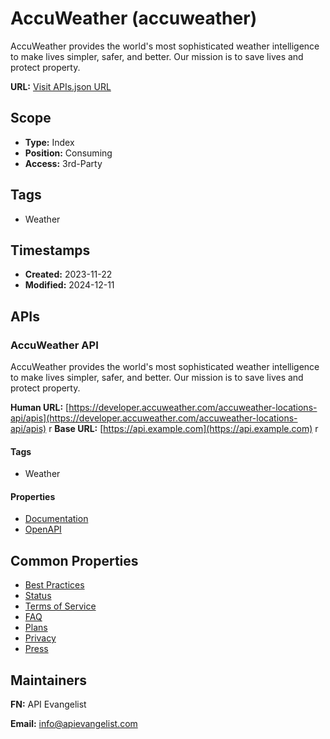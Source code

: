 # AccuWeather (accuweather)
AccuWeather provides the world's most sophisticated weather intelligence to make lives simpler, safer, and better. Our mission is to save lives and protect property.

**URL:** [Visit APIs.json URL](https://raw.githubusercontent.com/api-search/weather/main/_apis/accuweather/apis.md)

## Scope

- **Type:** Index 
- **Position:** Consuming 
- **Access:** 3rd-Party 

## Tags

- Weather

## Timestamps

- **Created:** 2023-11-22 
- **Modified:** 2024-12-11 

## APIs

### AccuWeather API
AccuWeather provides the world's most sophisticated weather intelligence to make lives simpler, safer, and better. Our mission is to save lives and protect property.

**Human URL:** [https://developer.accuweather.com/accuweather-locations-api/apis](https://developer.accuweather.com/accuweather-locations-api/apis)
r
**Base URL:** [https://api.example.com](https://api.example.com)
r

#### Tags

- Weather

#### Properties

- [Documentation](https://developer.accuweather.com/accuweather-locations-api/apis)
- [OpenAPI](properties/accuweather-openapi-original.yml)

## Common Properties

- [Best Practices](https://developer.accuweather.com/best-practices)
- [Status](https://status.accuweather.com/)
- [Terms of Service](https://developer.accuweather.com/legal)
- [FAQ](https://developer.accuweather.com/faq-page)
- [Plans](https://developer.accuweather.com/packages)
- [Privacy](http://www.accuweather.com/en/privacy)
- [Press](http://www.accuweather.com/en/press)

## Maintainers

**FN:** API Evangelist

**Email:** info@apievangelist.com

